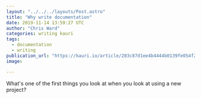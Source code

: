 ```yaml
---
layout: "../../../layouts/Post.astro"
title: "Why write documentation"
date: 2019-11-14 13:59:27 UTC
author: "Chris Ward"
categories: writing kauri
tags:
  - documentation
  - writing
publication_url: "https://kauri.io/article/203c87d1ee4b4444b0139fe054f28607"
image:

---
```


What's one of the first things you look at when you look at using a new project?

